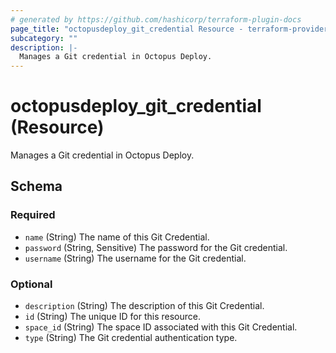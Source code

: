 ```yaml
---
# generated by https://github.com/hashicorp/terraform-plugin-docs
page_title: "octopusdeploy_git_credential Resource - terraform-provider-octopusdeploy"
subcategory: ""
description: |-
  Manages a Git credential in Octopus Deploy.
---
```


# octopusdeploy_git_credential (Resource)

Manages a Git credential in Octopus Deploy.



<!-- schema generated by tfplugindocs -->
## Schema

### Required

- `name` (String) The name of this Git Credential.
- `password` (String, Sensitive) The password for the Git credential.
- `username` (String) The username for the Git credential.

### Optional

- `description` (String) The description of this Git Credential.
- `id` (String) The unique ID for this resource.
- `space_id` (String) The space ID associated with this Git Credential.
- `type` (String) The Git credential authentication type.



